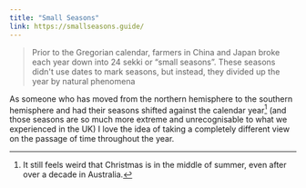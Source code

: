```yaml
---
title: "Small Seasons"
link: https://smallseasons.guide/
---
```


> Prior to the Gregorian calendar, farmers in China and Japan broke each year down into 24 sekki or “small seasons”. These seasons didn't use dates to mark seasons, but instead, they divided up the year by natural phenomena

As someone who has moved from the northern hemisphere to the southern hemisphere and had their seasons shifted against the calendar year[^1] (and those seasons are so much more extreme and unrecognisable to what we experienced in the UK) I love the idea of taking a completely different view on the passage of time throughout the year.

[^1]: It still feels weird that Christmas is in the middle of summer, even after over a decade in Australia.